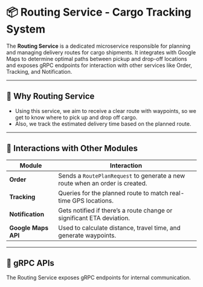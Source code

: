 ﻿# 📦 Routing Service - Cargo Tracking System

The **Routing Service** is a dedicated microservice responsible for planning and managing delivery routes for cargo shipments. 
It integrates with Google Maps to determine optimal paths between pickup and drop-off locations and exposes gRPC endpoints for interaction with other services like Order, Tracking, and Notification.

---

## 🚀 Why Routing Service 


- Using this service, we aim to  receive a clear route with waypoints, so we get to know where to pick up and drop off cargo.
- Also, we track the estimated delivery time based on the planned route.

---

## 🔄 Interactions with Other Modules

| Module        | Interaction                                                                 |
|---------------|-------------------------------------------------------------------------------|
| **Order**     | Sends a `RoutePlanRequest` to generate a new route when an order is created. |
| **Tracking**  | Queries for the planned route to match real-time GPS locations.              |
| **Notification** | Gets notified if there’s a route change or significant ETA deviation.     |
| **Google Maps API** | Used to calculate distance, travel time, and generate waypoints.       |

---

## 📡 gRPC APIs

The Routing Service exposes gRPC endpoints for internal communication.

